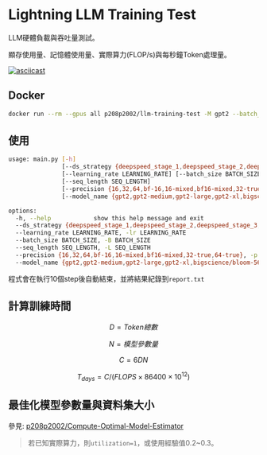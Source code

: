 # Lightning LLM Training Test
LLM硬體負載與吞吐量測試。

顯存使用量、記憶體使用量、實際算力(FLOP/s)與每秒鐘Token處理量。

[![asciicast](https://asciinema.org/a/7UHAhWtFangpe6ahMmFxpGli7.svg)](https://asciinema.org/a/7UHAhWtFangpe6ahMmFxpGli7)

## Docker
```bash
docker run --rm --gpus all p208p2002/llm-training-test -M gpt2 --batch_size 2 --seq_length 512
```

## 使用
```bash
usage: main.py [-h]
               [--ds_strategy {deepspeed_stage_1,deepspeed_stage_2,deepspeed_stage_3,deepspeed_stage_1_offload,deepspeed_stage_2_offload,deepspeed_stage_3_offload}]
               [--learning_rate LEARNING_RATE] [--batch_size BATCH_SIZE]
               [--seq_length SEQ_LENGTH]
               [--precision {16,32,64,bf-16,16-mixed,bf16-mixed,32-true,64-true}]
               [--model_name {gpt2,gpt2-medium,gpt2-large,gpt2-xl,bigscience/bloom-560m,bigscience/bloom-1b1,bigscience/bloom-1b7,bigscience/bloom-3b,bigscience/bloom-7b1,bigscience/bloom,huggyllama/llama-7b,huggyllama/llama-13b,huggyllama/llama-30b,huggyllama/llama-65b}]

options:
  -h, --help            show this help message and exit
  --ds_strategy {deepspeed_stage_1,deepspeed_stage_2,deepspeed_stage_3,deepspeed_stage_1_offload,deepspeed_stage_2_offload,deepspeed_stage_3_offload}, -s {deepspeed_stage_1,deepspeed_stage_2,deepspeed_stage_3,deepspeed_stage_1_offload,deepspeed_stage_2_offload,deepspeed_stage_3_offload}
  --learning_rate LEARNING_RATE, -lr LEARNING_RATE
  --batch_size BATCH_SIZE, -B BATCH_SIZE
  --seq_length SEQ_LENGTH, -L SEQ_LENGTH
  --precision {16,32,64,bf-16,16-mixed,bf16-mixed,32-true,64-true}, -p {16,32,64,bf-16,16-mixed,bf16-mixed,32-true,64-true}
  --model_name {gpt2,gpt2-medium,gpt2-large,gpt2-xl,bigscience/bloom-560m,bigscience/bloom-1b1,bigscience/bloom-1b7,bigscience/bloom-3b,bigscience/bloom-7b1,bigscience/bloom,huggyllama/llama-7b,huggyllama/llama-13b,huggyllama/llama-30b,huggyllama/llama-65b}, -M {gpt2,gpt2-medium,gpt2-large,gpt2-xl,bigscience/bloom-560m,bigscience/bloom-1b1,bigscience/bloom-1b7,bigscience/bloom-3b,bigscience/bloom-7b1,bigscience/bloom,huggyllama/llama-7b,huggyllama/llama-13b,huggyllama/llama-30b,huggyllama/llama-65b}
```

程式會在執行10個step後自動結束，並將結果紀錄到`report.txt`

## 計算訓練時間
$$D = Token總數$$

$$N = 模型參數量$$

$$C = 6DN$$

$$T_{days} = C/(FLOPS \times 86400 \times 10^{12})$$

## 最佳化模型參數量與資料集大小
參見: [p208p2002/Compute-Optimal-Model-Estimator](https://github.com/p208p2002/Compute-Optimal-Model-Estimator)
> 若已知實際算力，則`utilization=1`，或使用經驗值0.2~0.3。
